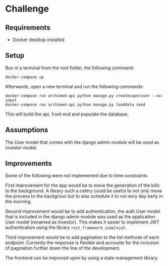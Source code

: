 # Challenge

## Requirements

- Docker desktop installed

## Setup

Run in a terminal from the root folder, the following command:
```
docker-compose up
```

Afterwards, open a new terminal and run the following commands:
```
docker-compose run archimed-api python manage.py createsuperuser --no-input
docker-compose run archimed-api python manage.py loaddata seed
```

This will build the api, front end and populate the database.

## Assumptions

The User model that comes with the django admin module will be used as investor model.

## Improvements

Some of the following were not implemented due to time constraints

First improvement for the app would be to move the generation of the bills to the background. A library such a celery could be useful to not only move the process to the backgroun but to also schedule it to run evry day early in the morning.

Second improvement would be to add authentication, the auth User model that is included in the django admin module was used as the application User model (renamed as Investor). This makes it easier to implement JWT authentication using the library `rest_framework_simplejwt`.

Third improvement would be to add pagination to the list methods of each endpoint. Currently the response is flexible and accounts for the inclusion of pagination further down the line of the development.

The frontend can be improved upon by using a state management library.

